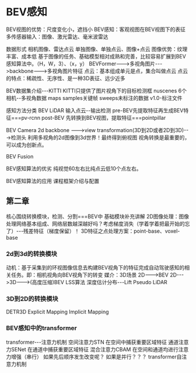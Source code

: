 # BEV感知

BEV视图的优势：尺度变化小，遮挡小
BEV感知：客观视图在BEV视图下的表征
多传感器输入：图像、激光雷达、毫米波雷达

数据形式
相机图像、雷达点云
单独图像、单独点云、图像+点云
图像优势：纹理丰富、成本低
基于图像的任务、基础模型相对成熟和完善，比较容易扩展到BEV感知算法中。（H，W，3）、（x，y）
BEVFormer--->多视角图片--->backbone--->多视角图片特征
点云：基本组成单元是点，集合叫做点云
点云的特点：稀疏性、无序性、是一种3D表征、远少近多

BEV数据集介绍---KITTI
KITTI只提供了图片视角下的目标检测框 
nuscenes
6个相机--多视角数据
maps
samples关键帧
sweeps未标注的数据
v1.0-标注文件


感知方法分类
BEV LiDAR
输入点云--输出检测
pre-BEV先提取特征再生成BEV特征===pv-rcnn
post-BEV 先转换到BEV视图，提取特征===pointpillar

BEV Camera
2d backbone --->view transformation(3D到2D或者2D到3D)--->检测头
利用多视角的2d图像到3d世界！最终得到俯视图
视角转换是最重要的，可以成为创新点。

BEV Fusion

BEV感知算法的优劣
纯视觉60左右比纯点云低10个点左右。

BEV感知算法的应用
课程框架介绍与配置

## 第二章
核心围绕转换模块，检测、分割===BEV中
基础模块补充讲解
2D图像处理：图像处理网络基本组成、网络层数越深越好吗？考虑梯度消失（学着学着把最开始的忘了）---残差特征（梯度保留）！
3D特征之点处理方案：point-base、voxel-base
### 2d到3d的转换模块
动机：基于采集到的环视图像信息去构建BEV视角下的特征完成自动驾驶感知的相关任务。即：相机视角向BEV视角下的转变
媒介：3D场景
2D--->BEV
2D--->3D--->(高度压缩)BEV
LSS算法
深度估计分布---Lift
Pseudo LiDAR

### 3D到2D的转换模块
DETR3D
Explicit Mapping
Implicit Mapping

### BEV感知中的transformer
transformer---注意力机制
空间注意力STN
在空间中捕获重要区域特征
通道注意力SENet
在通道中捕获重要区域特征
混合注意力CBAM
在空间和通道均进行注意力增强（串行）
如果先后顺序发生改变呢？
如果是并行？？？
 transformer自注意力机制